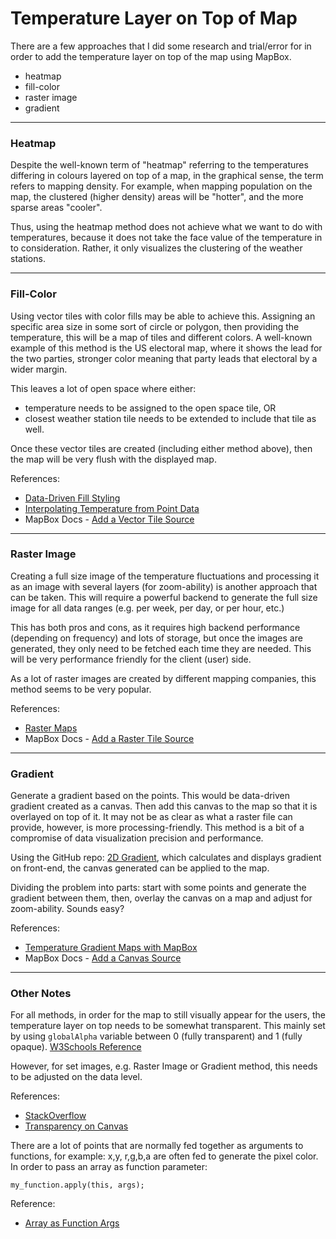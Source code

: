 Temperature Layer on Top of Map
===============================
There are a few approaches that I did some research and trial/error for in order to add the temperature layer on top of the map using MapBox.

*  heatmap
*  fill-color
*  raster image
*  gradient

------

### Heatmap
Despite the well-known term of "heatmap" referring to the temperatures differing in colours layered on top of a map, in the graphical sense, the term refers to mapping density. For example, when mapping population on the map, the clustered (higher density) areas will be "hotter", and the more sparse areas "cooler".

Thus, using the heatmap method does not achieve what we want to do with temperatures, because it does not take the face value of the temperature in to consideration. Rather, it only visualizes the clustering of the weather stations.

------

### Fill-Color
Using vector tiles with color fills may be able to achieve this. Assigning an specific area size in some sort of circle or polygon, then providing the temperature, this will be a map of tiles and different colors. A well-known example of this method is the US electoral map, where it shows the lead for the two parties, stronger color meaning that party leads that electoral by a wider margin.

This leaves a lot of open space where either:
*  temperature needs to be assigned to the open space tile, OR
*  closest weather station tile needs to be extended to include that tile as well.

Once these vector tiles are created (including either method above), then the map will be very flush with the displayed map.

References: 
*  [Data-Driven Fill Styling](https://blog.mapbox.com/data-driven-styling-for-fill-layers-in-mapbox-gl-js-80bb5292af4e)
*  [Interpolating Temperature from Point Data](https://stackoverflow.com/questions/60859233/generating-a-continuous-interpolated-surface-from-point-data-with-mapbox-gl-js)
*  MapBox Docs - [Add a Vector Tile Source](https://docs.mapbox.com/mapbox-gl-js/example/vector-source/)

------

### Raster Image
Creating a full size image of the temperature fluctuations and processing it as an image with several layers (for zoom-ability) is another approach that can be taken. This will require a powerful backend to generate the full size image for all data ranges (e.g. per week, per day, or per hour, etc.)

This has both pros and cons, as it requires high backend performance (depending on frequency) and lots of storage, but once the images are generated, they only need to be fetched each time they are needed. This will be very performance friendly for the client (user) side.

As a lot of raster images are created by different mapping companies, this method seems to be very popular.

References: 
*  [Raster Maps](https://javascriptstore.com/2017/11/08/raster-maps/)
*  MapBox Docs - [Add a Raster Tile Source](https://docs.mapbox.com/mapbox-gl-js/example/map-tiles/)

------

### Gradient
Generate a gradient based on the points. This would be data-driven gradient created as a canvas. Then add this canvas to the map so that it is overlayed on top of it. It may not be as clear as what a raster file can provide, however, is more processing-friendly. This method is a bit of a compromise of data visualization precision and performance.

Using the GitHub repo: [2D Gradient](https://github.com/dismedia/gradient2d), which calculates and displays gradient on front-end, the canvas generated can be applied to the map.

Dividing the problem into parts: start with some points and generate the gradient between them, then, overlay the canvas on a map and adjust for zoom-ability. Sounds easy? 

References:
*  [Temperature Gradient Maps with MapBox](https://blog.ndustrial.io/temperature-gradient-maps-with-mapbox-gl-9f97fb44d5f2)
*  MapBox Docs - [Add a Canvas Source](https://docs.mapbox.com/mapbox-gl-js/example/canvas-source/)

------

### Other Notes
For all methods, in order for the map to still visually appear for the users, the temperature layer on top needs to be somewhat transparent. This mainly set by using `globalAlpha` variable between 0 (fully transparent) and 1 (fully opaque). [W3Schools Reference](https://www.w3schools.com/tags/canvas_globalalpha.asp)

However, for set images, e.g. Raster Image or Gradient method, this needs to be adjusted on the data level. 

References:
*  [StackOverflow](https://stackoverflow.com/questions/8961009/canvas-globalalpha-doesnt-affect-images)
*  [Transparency on Canvas](https://www.patrick-wied.at/blog/how-to-create-transparency-in-images-with-html5canvas)

There are a lot of points that are normally fed together as arguments to functions, for example: x,y, r,g,b,a are often fed to generate the pixel color. In order to pass an array as function parameter:

`my_function.apply(this, args);`

Reference:
*  [Array as Function Args](https://stackoverflow.com/questions/2856059/passing-an-array-as-a-function-parameter-in-javascript)
